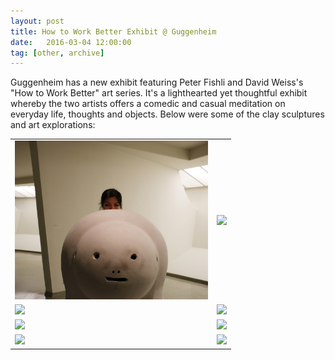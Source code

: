 ```yaml
---
layout: post
title: How to Work Better Exhibit @ Guggenheim
date:   2016-03-04 12:00:00
tag: [other, archive]
---
```


Guggenheim has a new exhibit featuring Peter Fishli and David Weiss's "How to Work Better" art series. It's a lighthearted yet thoughtful exhibit whereby the two artists offers a comedic and casual meditation on everyday life, thoughts and objects. Below were some of the clay sculptures and art explorations:

<table style="width:70%">
  <tr>
<td><img class="magnify container-pics" data-magnifyby="2" style="width:350px; cursor: url("magnify.cur");" src="/images/postimages/eidlandweiss.JPG" ></td>

<td><img class="magnify container-pics" data-magnifyby="2" style="width:350px; cursor: url("magnify.cur");" src="/images/postimages/viewing.JPG" ></td>
 </tr>
<tr>
<td>
<img class="magnify container-pics" data-magnifyby="2" style="width:350px; cursor: url("magnify.cur");" src="/images/postimages/last-dinosaur.JPG" ></td>
<td>
<img class="magnify container-pics" data-magnifyby="2" style="width:350px; cursor: url("magnify.cur");" src="/images/postimages/squirrels.JPG" ></td>
</tr>
<tr>
<td>
<img class="magnify container-pics" data-magnifyby="2" style="width:350px; cursor: url("magnify.cur");" src="/images/postimages/smoke-break.JPG" > </td>
<td>
<img class="magnify container-pics" data-magnifyby="1.5" style="width:350px; cursor: url("magnify.cur");" src="/images/postimages/rat-maze.JPG" ></td>
</tr>
<tr>
<td>
<img class="magnify container-pics" data-magnifyby="1.5" style="width:350px; cursor: url("magnify.cur");" src="/images/postimages/working.JPG" ></td>
<td>
<img class="magnify container-pics" data-magnifyby="1.5" style="width:350px; cursor: url("magnify.cur");" src="/images/postimages/sister.JPG" ></td>
</tr>
 </table>
